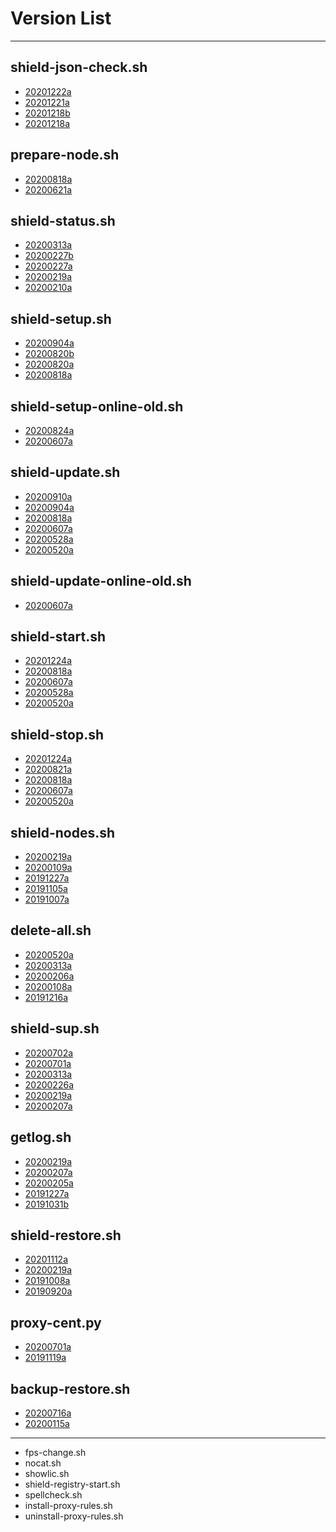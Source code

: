 # Version List
***

## shield-json-check.sh
* [20201222a](https://github.com/AshisutoCV/scripts/blob/master/ChangeLog.md#ver20201222a---20201222)
* [20201221a](https://github.com/AshisutoCV/scripts/blob/master/ChangeLog.md#ver20201221a---20201221)
* [20201218b](https://github.com/AshisutoCV/scripts/blob/master/ChangeLog.md#ver20201218b---20201218)
* [20201218a](https://github.com/AshisutoCV/scripts/blob/master/ChangeLog.md#ver20201218a---20201218)

## prepare-node.sh
* [20200818a](https://github.com/AshisutoCV/scripts/blob/master/ChangeLog.md#ver20200818a---20200818)
* [20200621a](https://github.com/AshisutoCV/scripts/blob/master/ChangeLog.md#ver20200621a---20200621)

## shield-status.sh
* [20200313a](https://github.com/AshisutoCV/scripts/blob/master/ChangeLog.md#ver20200313a---20200313)
* [20200227b](https://github.com/AshisutoCV/scripts/blob/master/ChangeLog.md#ver20200227b---20200227)
* [20200227a](https://github.com/AshisutoCV/scripts/blob/master/ChangeLog.md#ver20200227a---20200227)
* [20200219a](https://github.com/AshisutoCV/scripts/blob/master/ChangeLog.md#ver20200219a---20200219)
* [20200210a](https://github.com/AshisutoCV/scripts/blob/master/ChangeLog.md#ver20200210a---20200210)

## shield-setup.sh
* [20200904a](https://github.com/AshisutoCV/scripts/blob/master/ChangeLog.md#ver20200904a---20200904)
* [20200820b](https://github.com/AshisutoCV/scripts/blob/master/ChangeLog.md#ver20200820b---20200820)
* [20200820a](https://github.com/AshisutoCV/scripts/blob/master/ChangeLog.md#ver20200820a---20200820)
* [20200818a](https://github.com/AshisutoCV/scripts/blob/master/ChangeLog.md#ver20200818a---20200818)

## shield-setup-online-old.sh
* [20200824a](https://github.com/AshisutoCV/scripts/blob/master/ChangeLog.md#ver20200824a---20200824)
* [20200607a](https://github.com/AshisutoCV/scripts/blob/master/ChangeLog.md#ver20200607a---20200607)

## shield-update.sh
* [20200910a](https://github.com/AshisutoCV/scripts/blob/master/ChangeLog.md#ver20200910a---20200910)
* [20200904a](https://github.com/AshisutoCV/scripts/blob/master/ChangeLog.md#ver20200904a---20200904)
* [20200818a](https://github.com/AshisutoCV/scripts/blob/master/ChangeLog.md#ver20200818a---20200818)
* [20200607a](https://github.com/AshisutoCV/scripts/blob/master/ChangeLog.md#ver20200607a---20200607)
* [20200528a](https://github.com/AshisutoCV/scripts/blob/master/ChangeLog.md#ver20200528a---20200528)
* [20200520a](https://github.com/AshisutoCV/scripts/blob/master/ChangeLog.md#ver20200520a---20200520)

## shield-update-online-old.sh
* [20200607a](https://github.com/AshisutoCV/scripts/blob/master/ChangeLog.md#ver20200607a---20200607)

## shield-start.sh
* [20201224a](https://github.com/AshisutoCV/scripts/blob/master/ChangeLog.md#ver20201224a---20201224)
* [20200818a](https://github.com/AshisutoCV/scripts/blob/master/ChangeLog.md#ver20200818a---20200818)
* [20200607a](https://github.com/AshisutoCV/scripts/blob/master/ChangeLog.md#ver20200607a---20200607)
* [20200528a](https://github.com/AshisutoCV/scripts/blob/master/ChangeLog.md#ver20200528a---20200528)
* [20200520a](https://github.com/AshisutoCV/scripts/blob/master/ChangeLog.md#ver20200520a---20200520)

## shield-stop.sh
* [20201224a](https://github.com/AshisutoCV/scripts/blob/master/ChangeLog.md#ver20201224a---20201224)
* [20200821a](https://github.com/AshisutoCV/scripts/blob/master/ChangeLog.md#ver20200821a---20200821)
* [20200818a](https://github.com/AshisutoCV/scripts/blob/master/ChangeLog.md#ver20200818a---20200818)
* [20200607a](https://github.com/AshisutoCV/scripts/blob/master/ChangeLog.md#ver20200607a---20200607)
* [20200520a](https://github.com/AshisutoCV/scripts/blob/master/ChangeLog.md#ver20200520a---20200520)

## shield-nodes.sh
* [20200219a](https://github.com/AshisutoCV/scripts/blob/master/ChangeLog.md#ver20200219a---20200219)
* [20200109a](https://github.com/AshisutoCV/scripts/blob/master/ChangeLog.md#ver20200109a---20200109)
* [20191227a](https://github.com/AshisutoCV/scripts/blob/master/ChangeLog.md#ver20191227a---20191227)
* [20191105a](https://github.com/AshisutoCV/scripts/blob/master/ChangeLog.md#ver20191105a---20191105)
* [20191007a](https://github.com/AshisutoCV/scripts/blob/master/ChangeLog.md#ver20191007a---20191007)

## delete-all.sh
* [20200520a](https://github.com/AshisutoCV/scripts/blob/master/ChangeLog.md#ver20200520a---20200520)
* [20200313a](https://github.com/AshisutoCV/scripts/blob/master/ChangeLog.md#ver20200313a---20200313)
* [20200206a](https://github.com/AshisutoCV/scripts/blob/master/ChangeLog.md#ver20200206a---20200206)
* [20200108a](https://github.com/AshisutoCV/scripts/blob/master/ChangeLog.md#ver20200108a---20200108)
* [20191216a](https://github.com/AshisutoCV/scripts/blob/master/ChangeLog.md#ver20191216a---20191216)

## shield-sup.sh
* [20200702a](https://github.com/AshisutoCV/scripts/blob/master/ChangeLog.md#ver20200702a---20200702)
* [20200701a](https://github.com/AshisutoCV/scripts/blob/master/ChangeLog.md#ver20200701a---20200701)
* [20200313a](https://github.com/AshisutoCV/scripts/blob/master/ChangeLog.md#ver20200313a---20200313)
* [20200226a](https://github.com/AshisutoCV/scripts/blob/master/ChangeLog.md#ver20200226a---20200226)
* [20200219a](https://github.com/AshisutoCV/scripts/blob/master/ChangeLog.md#ver20200219a---20200219)
* [20200207a](https://github.com/AshisutoCV/scripts/blob/master/ChangeLog.md#ver20200207a---20200207)

## getlog.sh
* [20200219a](https://github.com/AshisutoCV/scripts/blob/master/ChangeLog.md#ver20200219a---20200219)
* [20200207a](https://github.com/AshisutoCV/scripts/blob/master/ChangeLog.md#ver20200207a---20200207)
* [20200205a](https://github.com/AshisutoCV/scripts/blob/master/ChangeLog.md#ver20200205a---20200205)
* [20191227a](https://github.com/AshisutoCV/scripts/blob/master/ChangeLog.md#ver20191227a---20191227)
* [20191031b](https://github.com/AshisutoCV/scripts/blob/master/ChangeLog.md#ver20191031b---20191031)

## shield-restore.sh
* [20201112a](https://github.com/AshisutoCV/scripts/blob/master/ChangeLog.md#ver20201112a---20201112)
* [20200219a](https://github.com/AshisutoCV/scripts/blob/master/ChangeLog.md#ver20200219a---20200219)
* [20191008a](https://github.com/AshisutoCV/scripts/blob/master/ChangeLog.md#ver20191008a---20191008)
* [20190920a](https://github.com/AshisutoCV/scripts/blob/master/ChangeLog.md#ver20190920a---20190920)

## proxy-cent.py
* [20200701a](https://github.com/AshisutoCV/scripts/blob/master/ChangeLog.md#ver20200701a---20200701)
* [20191119a](https://github.com/AshisutoCV/scripts/blob/master/ChangeLog.md#ver20191119a---20191119)

## backup-restore.sh
* [20200716a](https://github.com/AshisutoCV/scripts/blob/master/ChangeLog.md#ver20200716a---20200716)
* [20200115a](https://github.com/AshisutoCV/scripts/blob/master/ChangeLog.md#ver20200115a---20200115)

***
* fps-change.sh
* nocat.sh
* showlic.sh
* shield-registry-start.sh
* spellcheck.sh
* install-proxy-rules.sh
* uninstall-proxy-rules.sh
